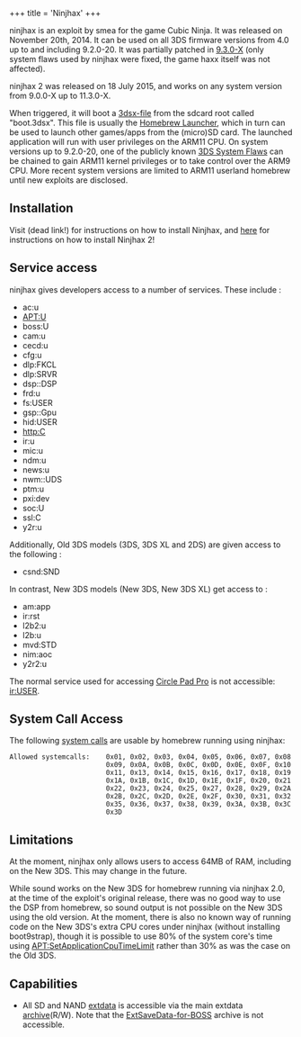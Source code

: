 +++
title = 'Ninjhax'
+++

ninjhax is an exploit by smea for the game Cubic Ninja. It was released
on November 20th, 2014. It can be used on all 3DS firmware versions from
4.0 up to and including 9.2.0-20. It was partially patched in
[9.3.0-X](9.3.0-21 "wikilink") (only system flaws used by ninjhax were
fixed, the game haxx itself was not affected).

ninjhax 2 was released on 18 July 2015, and works on any system version
from 9.0.0-X up to 11.3.0-X.

When triggered, it will boot a [3dsx-file](3DSX_Format "wikilink") from
the sdcard root called "boot.3dsx". This file is usually the [Homebrew
Launcher](Homebrew_Launcher "wikilink"), which in turn can be used to
launch other games/apps from the (micro)SD card. The launched
application will run with user privileges on the ARM11 CPU. On system
versions up to 9.2.0-20, one of the publicly known [3DS System
Flaws](3DS_System_Flaws "wikilink") can be chained to gain ARM11 kernel
privileges or to take control over the ARM9 CPU. More recent system
versions are limited to ARM11 userland homebrew until new exploits are
disclosed.

## Installation

Visit (dead link!) for instructions on how to install Ninjhax, and
[here](http://smealum.github.io/ninjhax2/) for instructions on how to
install Ninjhax 2!

## Service access

ninjhax gives developers access to a number of services. These include :

- ac:u
- <APT:U>
- boss:U
- cam:u
- cecd:u
- cfg:u
- dlp:FKCL
- dlp:SRVR
- dsp::DSP
- frd:u
- fs:USER
- gsp::Gpu
- hid:USER
- <http:C>
- ir:u
- mic:u
- ndm:u
- news:u
- nwm::UDS
- ptm:u
- pxi:dev
- soc:U
- ssl:C
- y2r:u

Additionally, Old 3DS models (3DS, 3DS XL and 2DS) are given access to
the following :

- csnd:SND

In contrast, New 3DS models (New 3DS, New 3DS XL) get access to :

- am:app
- ir:rst
- l2b2:u
- l2b:u
- mvd:STD
- nim:aoc
- y2r2:u

The normal service used for accessing [Circle Pad
Pro](Circle_Pad_Pro "wikilink") is not accessible:
[ir:USER](IR_Services "wikilink").

## System Call Access

The following [system calls](SVC "wikilink") are usable by homebrew
running using ninjhax:

```
Allowed systemcalls:    0x01, 0x02, 0x03, 0x04, 0x05, 0x06, 0x07, 0x08
                        0x09, 0x0A, 0x0B, 0x0C, 0x0D, 0x0E, 0x0F, 0x10
                        0x11, 0x13, 0x14, 0x15, 0x16, 0x17, 0x18, 0x19
                        0x1A, 0x1B, 0x1C, 0x1D, 0x1E, 0x1F, 0x20, 0x21
                        0x22, 0x23, 0x24, 0x25, 0x27, 0x28, 0x29, 0x2A
                        0x2B, 0x2C, 0x2D, 0x2E, 0x2F, 0x30, 0x31, 0x32
                        0x35, 0x36, 0x37, 0x38, 0x39, 0x3A, 0x3B, 0x3C
                        0x3D
```

## Limitations

At the moment, ninjhax only allows users to access 64MB of RAM,
including on the New 3DS. This may change in the future.

While sound works on the New 3DS for homebrew running via ninjhax 2.0,
at the time of the exploit's original release, there was no good way to
use the DSP from homebrew, so sound output is not possible on the New
3DS using the old version. At the moment, there is also no known way of
running code on the New 3DS's extra CPU cores under ninjhax (without
installing boot9strap), though it is possible to use 80% of the system
core's time using
[<APT:SetApplicationCpuTimeLimit>](APT:SetApplicationCpuTimeLimit "wikilink")
rather than 30% as was the case on the Old 3DS.

## Capabilities

- All SD and NAND [extdata](extdata "wikilink") is accessible via the
  main extdata [archive](FS:OpenArchive "wikilink")(R/W). Note that the
  [ExtSaveData-for-BOSS](FS:OpenArchive "wikilink") archive is not
  accessible.